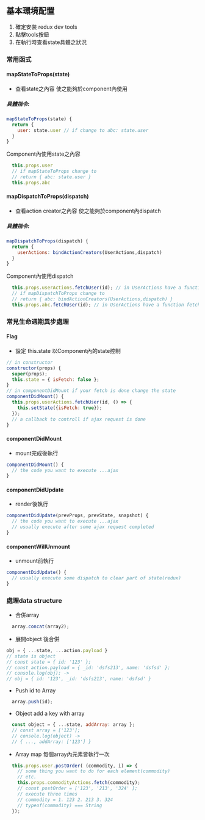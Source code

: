 ## 基本環境配置
1. 確定安裝 redux dev tools 
2. 點擊tools按鈕
3. 在執行時查看state具體之狀況

### 常用函式
#### mapStateToProps(state)
- 查看state之內容 使之能夠於component內使用
##### 具體指令: 
``` javascript
mapStateToProps(state) {
  return {
    user: state.user // if change to abc: state.user
  }
}
```
Component內使用state之內容
<br />

``` javascript
  this.props.user
  // if mapStateToProps change to 
  // return { abc: state.user }
  this.props.abc
```
#### mapDispatchToProps(dispatch)
- 查看action creator之內容 使之能夠於component內dispatch
##### 具體指令: 
``` javascript
mapDispatchToProps(dispatch) {
  return {
    userActions: bindActionCreators(UserActions,dispatch)
  }
}
```
Component內使用dispatch
<br />

``` javascript
  this.props.userActions.fetchUser(id); // in UserActions have a function fetchUser(id)
  // if mapDispatchToProps change to
  // return { abc: bindActionCreators(UserActions,dispatch) }
  this.props.abc.fetchUser(id); // in UserActions have a function fetchUser(id)
```
### 常見生命週期異步處理
#### Flag
- 設定 this.state 以Component內的state控制
``` javascript
// in constructor
constructor(props) {
  super(props);
  this.state = { isFetch: false };
}
// in componentDidMount if your fetch is done change the state
componentDidMount() {
  this.props.userActions.fetchUser(id, () => {
    this.setState({isFetch: true});
  });
  // a callback to controll if ajax request is done
}
```
#### componentDidMount
- mount完成後執行
``` javascript
componentDidMount() {
  // the code you want to execute ...ajax
}
```
#### componentDidUpdate
- render後執行
``` javascript
componentDidUpdate(prevProps, prevState, snapshot) {
  // the code you want to execute ...ajax
  // usually execute after some ajax request completed
}
```
#### componentWillUnmount
- unmount前執行
``` javascript
componentDidUpdate() {
  // usually execute some dispatch to clear part of state(redux)
}
```
### 處理data structure
- 合併array
``` javascript
  array.concat(array2);
```
- 展開object 後合併
``` javascript
obj = { ...state, ...action.payload }
// state is object
// const state = { id: '123' };
// const action.payload = { _id: 'dsfs213', name: 'dsfsd' };
// console.log(obj); -> 
// obj = { id: '123', _id: 'dsfs213', name: 'dsfsd' }
```
- Push id to Array
``` javascript
  array.push(id);
```
- Object add a key with array
``` javascript
  const object = { ...state, addArray: array };
  // const array = ['123'];
  // console.log(object) ->
  // { ..., addArray: ['123'] }
```
- Array map 每個array內元素皆執行一次
``` javascript
  this.props.user.postOrder( (commodity, i) => {
    // some thing you want to do for each element(commodity)
    // etc.
    this.props.commodityActions.fetch(commodity);
    // const postOrder = ['123', '213', '324' ];
    // execute three times
    // commodity = 1. 123 2. 213 3. 324
    // typeof(commodity) === String
  });
```
